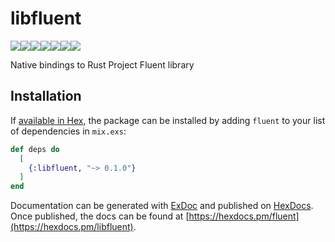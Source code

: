 # libfluent
[![](https://img.shields.io/hexpm/dt/libfluent.svg?style=flat-square)](https://hex.pm/packages/libfluent)[![](https://img.shields.io/hexpm/v/libfluent.svg?style=flat-square)](https://hex.pm/packages/libfluent)[![](https://img.shields.io/hexpm/l/libfluent.svg?style=flat-square)](https://hex.pm/packages/libfluent)[![](https://img.shields.io/travis/com/virviil/libfluent.svg?style=flat-square)](https://circleci.com/gh/Virviil/libfluent)[![](https://img.shields.io/circleci/build/gh/Virviil/libfluent?style=flat-square)](https://coveralls.io/github/virviil/libfluent)[![](https://img.shields.io/github/last-commit/virviil/libfluent.svg?style=flat-square)](https://github.com/virviil/libfluent/commits)[![](https://img.shields.io/maintenance/yes/2019.svg?style=flat-square)](https://github.com/virviil/libfluent)

Native bindings to Rust Project Fluent library

## Installation

If [available in Hex](https://hex.pm/docs/publish), the package can be installed
by adding `fluent` to your list of dependencies in `mix.exs`:

```elixir
def deps do
  [
    {:libfluent, "~> 0.1.0"}
  ]
end
```

Documentation can be generated with [ExDoc](https://github.com/elixir-lang/ex_doc)
and published on [HexDocs](https://hexdocs.pm). Once published, the docs can
be found at [https://hexdocs.pm/fluent](https://hexdocs.pm/libfluent).
